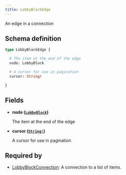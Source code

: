 ```yaml
---
title: LobbyBlockEdge
---
```


An edge in a connection

## Schema definition
```graphql
type LobbyBlockEdge {

  # The item at the end of the edge
  node: LobbyBlock

  # A cursor for use in pagination
  cursor: String!

}
```

## Fields

* **node ([`LobbyBlock`](graphql/schema/lobbyblock.md))**

  The item at the end of the edge

* **cursor ([`String!`](graphql/schema/string.md))**

  A cursor for use in pagination


## Required by
* [LobbyBlockConnection](graphql/schema/lobbyblockconnection.md): A connection to a list of items.
